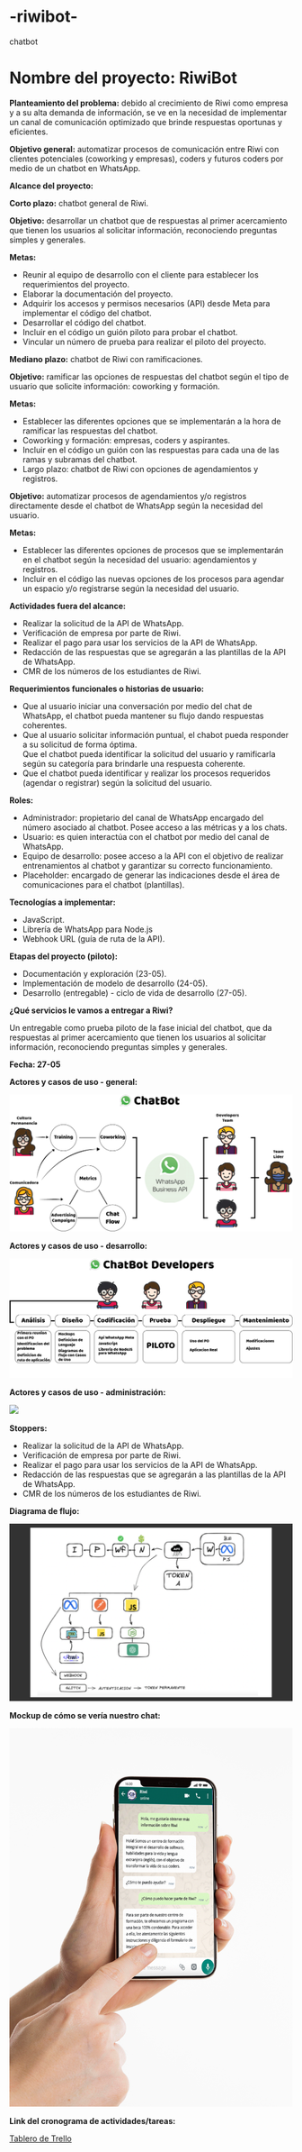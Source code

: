 # -riwibot-
chatbot
<h1>Nombre del proyecto: RiwiBot</h1>

<p><b>Planteamiento del problema:</b> debido al crecimiento de Riwi como empresa y a su alta demanda de información, se ve en la necesidad de implementar un canal de comunicación optimizado que brinde respuestas oportunas y eficientes.</p>

<p><b>Objetivo general:</b> automatizar procesos de comunicación entre Riwi con clientes potenciales (coworking y empresas), coders y futuros coders por medio de un chatbot en WhatsApp.</p>

<p><b>Alcance del proyecto:</b></p>
<p><b>Corto plazo:</b>  chatbot general de Riwi.</p>

<p><b>Objetivo:</b> desarrollar un chatbot que de respuestas al primer acercamiento que tienen los usuarios al solicitar información, reconociendo preguntas simples y generales.</p>

<p><b>Metas:</b></p>

<ul>
    <li>Reunir al equipo de desarrollo con el cliente para establecer los requerimientos del proyecto.</li>
    <li>Elaborar  la documentación del proyecto.</li>
    <li>Adquirir los accesos y permisos necesarios (API)  desde Meta para implementar el código del chatbot.</li>
    <li>Desarrollar el código del chatbot.</li>
    <li>Incluir en el código un guión piloto para probar el chatbot.</li>
    <li>Vincular un número de prueba para realizar el piloto del proyecto.</li>
</ul>

<p><b>Mediano plazo:</b> chatbot de Riwi con ramificaciones.</p>

<p><b>Objetivo:</b> ramificar las opciones de respuestas del chatbot según el tipo de usuario que solicite información: coworking y formación.</p>

<p><b>Metas:</b></p>

<ul>
    <li>Establecer las diferentes opciones que se implementarán a la hora de ramificar las respuestas del chatbot.</li> <li>Coworking y formación: empresas, coders y aspirantes.</li>
    <li>Incluir en el código un guión con las respuestas para cada una de las ramas y subramas  del chatbot.</li>
    <li>Largo plazo: chatbot de Riwi con opciones de agendamientos y registros.</li>
</ul>

<p><b>Objetivo:</b> automatizar procesos de agendamientos y/o registros directamente desde el chatbot de WhatsApp según la necesidad del usuario.</p>

<p><b>Metas:</b></p>

<ul>
    <li>Establecer las diferentes opciones de procesos que se implementarán en el chatbot según la necesidad del usuario: agendamientos y registros.</li> 
    <li>Incluir en el código las nuevas opciones de los procesos para agendar un espacio y/o registrarse según la necesidad del usuario.</li>
</ul>

<p><b>Actividades fuera del alcance:</b></p>

<ul>
    <li>Realizar la solicitud de la API de WhatsApp.</li>
    <li>Verificación de empresa por parte de Riwi.</li>
    <li>Realizar el pago para usar los servicios de la API de  WhatsApp.</li>
    <li>Redacción de las respuestas que se agregarán a las plantillas de la API de WhatsApp.</li>
    <li>CMR de los números de los estudiantes de Riwi.</li>
</ul>

<p><b>Requerimientos funcionales o historias de usuario:</b></p>

<ul>
    <li>Que al usuario iniciar una conversación por medio del chat de WhatsApp, el chatbot pueda mantener su flujo dando respuestas coherentes.</li>
    <li>Que al usuario solicitar información puntual, el chabot pueda responder a su solicitud de forma óptima.</li>
    Que el chatbot pueda identificar la solicitud del usuario y ramificarla según su categoría para brindarle una respuesta coherente.</li> 
    <li>Que el chatbot pueda identificar y realizar los procesos requeridos (agendar o registrar) según la solicitud del usuario.</li>
</ul>

<p><b>Roles:</b></p>

<ul>
    <li>Administrador: propietario del canal de WhatsApp encargado del número asociado al chatbot. Posee acceso a las métricas y a los chats.</li>
    <li>Usuario: es quien interactúa con el chatbot por medio del canal de WhatsApp.</li>
    <li>Equipo de desarrollo: posee acceso a la API con el objetivo de realizar entrenamientos al chatbot y garantizar su correcto funcionamiento.</li>
    <li>Placeholder: encargado de generar las indicaciones desde el área de comunicaciones para el chatbot (plantillas).</li> 
</ul>

<p><b>Tecnologías a implementar:</b></p>

<ul>
    <li>JavaScript.</li>
    <li>Librería de WhatsApp para Node.js</li>
    <li>Webhook URL (guía de ruta de la API).</li>
</ul>

<p><b>Etapas del proyecto (piloto):</b></p>

<ul>
    <li>Documentación y exploración (23-05).</li>
    <li>Implementación de modelo de desarrollo (24-05).</li>
    <li>Desarrollo (entregable)  - ciclo de vida de desarrollo (27-05).</li>
</ul>

<p><b>¿Qué servicios le vamos a entregar a Riwi?</b></p>
<p>Un entregable como prueba piloto de la fase inicial del chatbot, que da respuestas al primer acercamiento que tienen los usuarios al solicitar información, reconociendo preguntas simples y generales.</p> 
<p><b>Fecha: 27-05</b></p>

<p><b>Actores y casos de uso - general:</b></p>
<img src="img/acu_general.png">

<p><b>Actores y casos de uso - desarrollo:</b></p>
<img src="img/acu_developers.png">

<p><b>Actores y casos de uso - administración:</b></p>
<img src="img/acu_administración.png">

<p><b>Stoppers:</b></p>

<ul>
    <li>Realizar la solicitud de la API de WhatsApp.</li>
    <li>Verificación de empresa por parte de Riwi.</li>
    <li>Realizar el pago para usar los servicios de la API de  WhatsApp.</li>
    <li>Redacción de las respuestas que se agregarán a las plantillas de la API de WhatsApp.</li> 
    <li>CMR de los números de los estudiantes de Riwi.</li>
</ul>

<p><b>Diagrama de flujo:</b></p>
<img src="img/diagrama.png">

<p><b>Mockup de cómo se vería nuestro chat:</b></p>
<img src="img/mockup.png">

<p><b>Link del cronograma de actividades/tareas:</b></p>
<a href="https://trello.com/invite/b/wVKmEHUr/ATTIb20d801048176e66d8c542abe7a70d6eE9163A8D/chatbot-riwi">Tablero de Trello</a>
